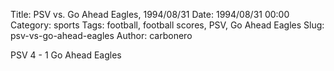 Title: PSV vs. Go Ahead Eagles, 1994/08/31
Date: 1994/08/31 00:00
Category: sports
Tags: football, football scores, PSV, Go Ahead Eagles
Slug: psv-vs-go-ahead-eagles
Author: carbonero


PSV 4 - 1 Go Ahead Eagles
